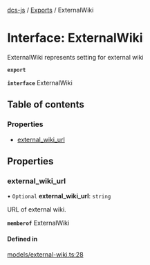 [dcs-js](../README.md) / [Exports](../modules.md) / ExternalWiki

# Interface: ExternalWiki

ExternalWiki represents setting for external wiki

**`export`**

**`interface`** ExternalWiki

## Table of contents

### Properties

- [external\_wiki\_url](ExternalWiki.md#external_wiki_url)

## Properties

### <a id="external_wiki_url" name="external_wiki_url"></a> external\_wiki\_url

• `Optional` **external\_wiki\_url**: `string`

URL of external wiki.

**`memberof`** ExternalWiki

#### Defined in

[models/external-wiki.ts:28](https://github.com/unfoldingWord/dcs-js/blob/42a7ab5/models/external-wiki.ts#L28)
